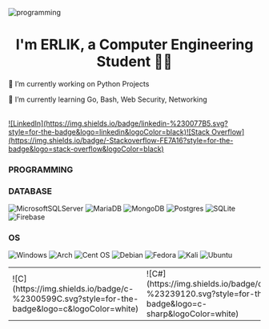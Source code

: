 ![programming](https://user-images.githubusercontent.com/102908626/188795276-61a090f8-dc6b-4aec-9f2d-51ea570045e5.gif)
<h1 align="center">I'm ERLIK, a Computer Engineering Student 👨‍💻</h1>

🔭 I’m currently working on Python Projects

🌱 I’m currently learning Go, Bash, Web Security, Networking
<br><br>




<table>
<tr>
<a href='https://www.linkedin.com/in/furkannibis/'>![LinkedIn](https://img.shields.io/badge/linkedin-%230077B5.svg?style=for-the-badge&logo=linkedin&logoColor=black)</a>
<a href='https://stackoverflow.com/users/19937720/erlik'>![Stack Overflow](https://img.shields.io/badge/-Stackoverflow-FE7A16?style=for-the-badge&logo=stack-overflow&logoColor=black)</a>
</tr>
<tr>

<h3>PROGRAMMING</h3>
  
<td>![C](https://img.shields.io/badge/c-%2300599C.svg?style=for-the-badge&logo=c&logoColor=white)</td>
<td>![C#](https://img.shields.io/badge/c%23-%23239120.svg?style=for-the-badge&logo=c-sharp&logoColor=white)</td>
<td>![Go](https://img.shields.io/badge/go-%2300ADD8.svg?style=for-the-badge&logo=go&logoColor=white)</td>
<td>![Java](https://img.shields.io/badge/java-%23ED8B00.svg?style=for-the-badge&logo=java&logoColor=white)</td>
<td>![PowerShell](https://img.shields.io/badge/PowerShell-%235391FE.svg?style=for-the-badge&logo=powershell&logoColor=white)</td>
<td>![Python](https://img.shields.io/badge/python-3670A0?style=for-the-badge&logo=python&logoColor=ffdd54)</td>
<td>![Ruby](https://img.shields.io/badge/ruby-%23CC342D.svg?style=for-the-badge&logo=ruby&logoColor=white)</td>
<td>![Shell Script](https://img.shields.io/badge/shell_script-%23121011.svg?style=for-the-badge&logo=gnu-bash&logoColor=white)</td>
<td>![Windows Terminal](https://img.shields.io/badge/Windows%20Terminal-%234D4D4D.svg?style=for-the-badge&logo=windows-terminal&logoColor=white)</td>
  
</tr>
<tr>

<h3>DATABASE</h3>

![MicrosoftSQLServer](https://img.shields.io/badge/Microsoft%20SQL%20Sever-CC2927?style=for-the-badge&logo=microsoft%20sql%20server&logoColor=white)
![MariaDB](https://img.shields.io/badge/MariaDB-003545?style=for-the-badge&logo=mariadb&logoColor=white)
![MongoDB](https://img.shields.io/badge/MongoDB-%234ea94b.svg?style=for-the-badge&logo=mongodb&logoColor=white)
![Postgres](https://img.shields.io/badge/postgres-%23316192.svg?style=for-the-badge&logo=postgresql&logoColor=white)
![SQLite](https://img.shields.io/badge/sqlite-%2307405e.svg?style=for-the-badge&logo=sqlite&logoColor=white)
![Firebase](https://img.shields.io/badge/Firebase-039BE5?style=for-the-badge&logo=Firebase&logoColor=white)
  
</tr>
<tr>
  
<h3>OS</h3>
 
![Windows](https://img.shields.io/badge/Windows-0078D6?style=for-the-badge&logo=windows&logoColor=white)
![Arch](https://img.shields.io/badge/Arch%20Linux-1793D1?logo=arch-linux&logoColor=fff&style=for-the-badge)
![Cent OS](https://img.shields.io/badge/cent%20os-002260?style=for-the-badge&logo=centos&logoColor=F0F0F0)
![Debian](https://img.shields.io/badge/Debian-D70A53?style=for-the-badge&logo=debian&logoColor=white)
![Fedora](https://img.shields.io/badge/Fedora-294172?style=for-the-badge&logo=fedora&logoColor=white)
![Kali](https://img.shields.io/badge/Kali-268BEE?style=for-the-badge&logo=kalilinux&logoColor=white)
![Ubuntu](https://img.shields.io/badge/Ubuntu-E95420?style=for-the-badge&logo=ubuntu&logoColor=white)
</tr>
</table>






